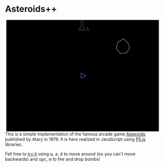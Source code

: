# Asteroids++

<img align="right" width="500px" src="assets/play.gif"/>

This is a simple implementation of the famous arcade game [Asteroids](https://en.wikipedia.org/wiki/Asteroids_%28video_game%29) published by Atary in 1979. It is here realized in JavaScript using [P5.js](https://p5js.org/) libraries.

Fell free to [try it](https://matteogiorgi.github.io/asteroids_plus_plus/src) using <kbd>w</kbd>, <kbd>a</kbd>, <kbd>d</kbd> to move around (no you can't move backwards) and <kbd>spc</kbd>, <kbd>m</kbd> to fire and drop bombs!
